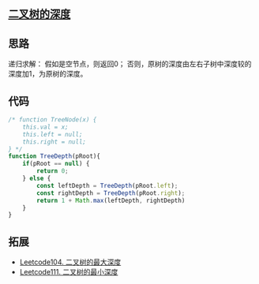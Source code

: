 ## [二叉树的深度](https://www.nowcoder.com/practice/435fb86331474282a3499955f0a41e8b?tpId=13&tqId=11191&rp=2&ru=/ta/coding-interviews&qru=/ta/coding-interviews/question-ranking)

## 思路
递归求解：
假如是空节点，则返回0；
否则，原树的深度由左右子树中深度较的深度加1，为原树的深度。

## 代码

```js
/* function TreeNode(x) {
    this.val = x;
    this.left = null;
    this.right = null;
} */
function TreeDepth(pRoot){
    if(pRoot == null) {
        return 0;
    } else {
        const leftDepth = TreeDepth(pRoot.left);
        const rightDepth = TreeDepth(pRoot.right);
        return 1 + Math.max(leftDepth, rightDepth)
    }
}
```
## 拓展
- [Leetcode104. 二叉树的最大深度](https://leetcode-cn.com/problems/maximum-depth-of-binary-tree/)
- [Leetcode111. 二叉树的最小深度](https://leetcode-cn.com/problems/minimum-depth-of-binary-tree/)